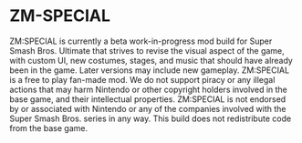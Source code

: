 # ZM-SPECIAL
 ZM:SPECIAL is currently a beta work-in-progress mod build for Super Smash Bros. Ultimate that strives to revise the visual aspect of the game, with custom UI, new costumes, stages, and music that should have already been in the game. Later versions may include new gameplay.
ZM:SPECIAL is a free to play fan-made mod. We do not support piracy or any illegal actions that may harm Nintendo or other copyright holders involved in the base game, and their intellectual properties. ZM:SPECIAL is not endorsed by or associated with Nintendo or any of the companies involved with the Super Smash Bros. series in any way. This build does not redistribute code from the base game.
